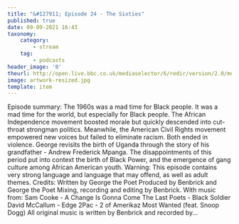 ```yaml
---
title: "&#127911; Episode 24 - The Sixties"
published: true
date: 09-09-2021 16:43
taxonomy:
    category:
        - stream
    tag:
        - podcasts
header_image: '0'
theurl: http://open.live.bbc.co.uk/mediaselector/6/redir/version/2.0/mediaset/audio-nondrm-download/proto/http/vpid/p09skqdq.mp3
image: artwork-resized.jpg
template: item
--- 
```

Episode summary: The 1960s was a mad time for Black people. It was a mad time for the world, but especially for Black people. The African Independence movement boosted morale but quickly descended into cut-throat strongman politics. Meanwhile, the American Civil Rights movement empowered new voices but failed to eliminate racism. Both ended in violence. George revisits the birth of Uganda through the story of his grandfather - Andrew Frederick Mpanga. The disappointments of this period put into context the birth of Black Power, and the emergence of gang culture among African American youth. Warning: This episode contains very strong language and language that may offend, as well as adult themes. Credits: Written by George the Poet Produced by Benbrick and George the Poet Mixing, recording and editing by Benbrick. With music from: Sam Cooke - A Change Is Gonna Come The Last Poets - Black Soldier David McCallum - Edge 2Pac - 2 of Amerikaz Most Wanted (feat. Snoop Dogg) All original music is written by Benbrick and recorded by…

